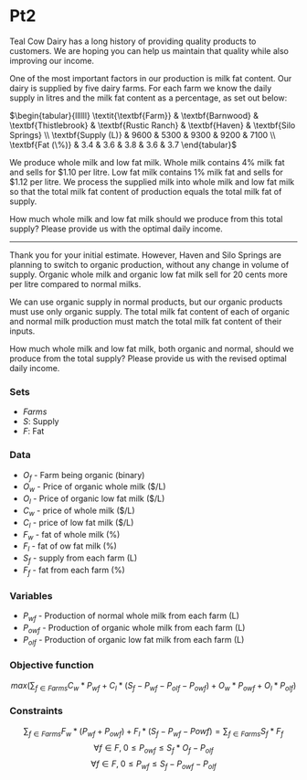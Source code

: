 # Pt2

Teal Cow Dairy has a long history of providing quality products to customers. We are hoping you can help us maintain that quality while also improving our income.

One of the most important factors in our production is milk fat content. Our dairy is supplied by five dairy farms. For each farm we know the daily supply in litres and the milk fat content as a percentage, as set out below:

$\begin{tabular}{llllll}
\textit{\textbf{Farm}} & \textbf{Barnwood} & \textbf{Thistlebrook} & \textbf{Rustic Ranch} & \textbf{Haven} & \textbf{Silo Springs} \\
\textbf{Supply (L)}    & 9600              & 5300                  & 9300                  & 9200           & 7100                  \\
\textbf{Fat (\%)}      & 3.4               & 3.6                   & 3.8                   & 3.6            & 3.7                  
\end{tabular}$

We produce whole milk and low fat milk. Whole milk contains 4% milk fat and sells for $1.10 per litre. Low fat milk contains 1% milk fat and sells for $1.12 per litre. We process the supplied milk into whole milk and low fat milk so that the total milk fat content of production equals the total milk fat of supply.

How much whole milk and low fat milk should we produce from this total supply? Please provide us with the optimal daily income.

--------------------------------------------------------------------------

Thank you for your initial estimate. However, Haven and Silo Springs are planning to switch to organic production, without any change in volume of supply. Organic whole milk and organic low fat milk sell for 20 cents more per litre compared to normal milks.

We can use organic supply in normal products, but our organic products must use only organic supply. The total milk fat content of each of organic and normal milk production must match the total milk fat content of their inputs.

How much whole milk and low fat milk, both organic and normal, should we produce from the total supply? Please provide us with the revised optimal daily income.


### Sets
- $Farms$
- $S:$ Supply
- $F:$ Fat

### Data
- $O_f$ - Farm being organic (binary)
- $O_w$ - Price of organic whole milk ($/L)
- $O_l$ - Price of organic low fat milk ($/L)
- $C_w$ - price of whole milk ($/L)
- $C_l$ - price of low fat milk ($/L)
- $F_w$ - fat of whole milk (%)
- $F_l$ - fat of ow fat milk (%)
- $S_f$ - supply from each farm (L)
- $F_f$ - fat from each farm (%)

### Variables
- $P_{wf}$ - Production of normal whole milk from each farm (L)
- $P_{owf}$ - Production of organic whole milk from each farm (L)
- $P_{olf}$ - Production of organic low fat milk from each farm (L)

### Objective function
$$max(\sum_{f \in Farms} C_w*P_{wf} + C_l*(S_f-P_{wf}-P_{olf}-P_{owf}) + O_w*P_{owf} + O_l*P_{olf})$$

### Constraints
$$\sum_{f \in Farms} F_w*(P_{wf}+P_{owf}) + F_l*(S_f-P_{wf}-P{owf}) = \sum_{f \in Farms} S_f*F_f$$
$$\forall f \in F,\; 0 \leq P_{owf} \leq S_f*O_f-P_{olf}$$
$$\forall f \in F,\; 0 \leq P_{wf} \leq S_f-P_{owf}-P_{olf}$$




